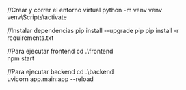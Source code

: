 //Crear y correr el entorno virtual
python -m venv venv
venv\Scripts\activate

//Instalar dependencias
pip install --upgrade pip
pip install -r requirements.txt

//Para ejecutar frontend
cd .\frontend\
npm start

//Para ejecutar backend
cd .\backend\
uvicorn app.main:app --reload
